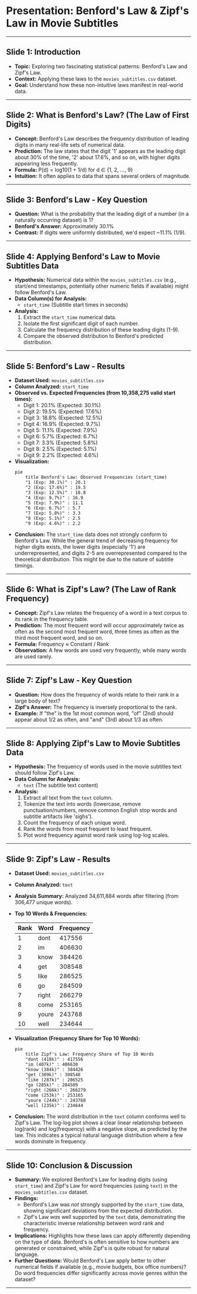 # Presentation: Benford's Law & Zipf's Law in Movie Subtitles

---

## Slide 1: Introduction

*   **Topic:** Exploring two fascinating statistical patterns: Benford's Law and Zipf's Law.
*   **Context:** Applying these laws to the `movies_subtitles.csv` dataset.
*   **Goal:** Understand how these non-intuitive laws manifest in real-world data.

---

## Slide 2: What is Benford's Law? (The Law of First Digits)

*   **Concept:** Benford's Law describes the frequency distribution of leading digits in many real-life sets of numerical data.
*   **Prediction:** The law states that the digit '1' appears as the leading digit about 30% of the time, '2' about 17.6%, and so on, with higher digits appearing less frequently.
*   **Formula:** P(d) = log10(1 + 1/d) for d ∈ {1, 2, ..., 9}
*   **Intuition:** It often applies to data that spans several orders of magnitude.

---

## Slide 3: Benford's Law - Key Question

*   **Question:** What is the probability that the leading digit of a number (in a naturally occurring dataset) is 1?
*   **Benford's Answer:** Approximately 30.1%
*   **Contrast:** If digits were uniformly distributed, we'd expect ~11.1% (1/9).

---

## Slide 4: Applying Benford's Law to Movie Subtitles Data

*   **Hypothesis:** Numerical data within the `movies_subtitles.csv` (e.g., start/end timestamps, potentially other numeric fields if available) might follow Benford's Law.
*   **Data Column(s) for Analysis:**
    *   `start_time` (Subtitle start times in seconds)
*   **Analysis:**
    1.  Extract the `start_time` numerical data.
    2.  Isolate the first significant digit of each number.
    3.  Calculate the frequency distribution of these leading digits (1-9).
    4.  Compare the observed distribution to Benford's predicted distribution.

---

## Slide 5: Benford's Law - Results

*   **Dataset Used:** `movies_subtitles.csv`
*   **Column Analyzed:** `start_time`
*   **Observed vs. Expected Frequencies (from 10,358,275 valid start times):**
    *   Digit 1: 20.1% (Expected: 30.1%)
    *   Digit 2: 19.5% (Expected: 17.6%)
    *   Digit 3: 18.8% (Expected: 12.5%)
    *   Digit 4: 16.9% (Expected: 9.7%)
    *   Digit 5: 11.1% (Expected: 7.9%)
    *   Digit 6: 5.7% (Expected: 6.7%)
    *   Digit 7: 3.3% (Expected: 5.8%)
    *   Digit 8: 2.5% (Expected: 5.1%)
    *   Digit 9: 2.2% (Expected: 4.6%)
*   **Visualization:**
    ```mermaid
    pie
        title Benford's Law: Observed Frequencies (start_time)
        "1 (Exp: 30.1%)" : 20.1
        "2 (Exp: 17.6%)" : 19.5
        "3 (Exp: 12.5%)" : 18.8
        "4 (Exp: 9.7%)" : 16.9
        "5 (Exp: 7.9%)" : 11.1
        "6 (Exp: 6.7%)" : 5.7
        "7 (Exp: 5.8%)" : 3.3
        "8 (Exp: 5.1%)" : 2.5
        "9 (Exp: 4.6%)" : 2.2
    ```
*   **Conclusion:** The `start_time` data does not strongly conform to Benford's Law. While the general trend of decreasing frequency for higher digits exists, the lower digits (especially '1') are underrepresented, and digits 2-5 are overrepresented compared to the theoretical distribution. This might be due to the nature of subtitle timings.

---

## Slide 6: What is Zipf's Law? (The Law of Rank Frequency)

*   **Concept:** Zipf's Law relates the frequency of a word in a text corpus to its rank in the frequency table.
*   **Prediction:** The most frequent word will occur approximately twice as often as the second most frequent word, three times as often as the third most frequent word, and so on.
*   **Formula:** Frequency ≈ Constant / Rank
*   **Observation:** A few words are used very frequently, while many words are used rarely.

---

## Slide 7: Zipf's Law - Key Question

*   **Question:** How does the frequency of words relate to their rank in a large body of text?
*   **Zipf's Answer:** The frequency is inversely proportional to the rank.
*   **Example:** If "the" is the 1st most common word, "of" (2nd) should appear about 1/2 as often, and "and" (3rd) about 1/3 as often.

---

## Slide 8: Applying Zipf's Law to Movie Subtitles Data

*   **Hypothesis:** The frequency of words used in the movie subtitles text should follow Zipf's Law.
*   **Data Column for Analysis:**
    *   `text` (The subtitle text content)
*   **Analysis:**
    1.  Extract all text from the `text` column.
    2.  Tokenize the text into words (lowercase, remove punctuation/numbers, remove common English stop words and subtitle artifacts like 'sighs').
    3.  Count the frequency of each unique word.
    4.  Rank the words from most frequent to least frequent.
    5.  Plot word frequency against word rank using log-log scales.

---

## Slide 9: Zipf's Law - Results

*   **Dataset Used:** `movies_subtitles.csv`
*   **Column Analyzed:** `text`
*   **Analysis Summary:** Analyzed 34,611,884 words after filtering (from 306,477 unique words).
*   **Top 10 Words & Frequencies:**

    | Rank | Word    | Frequency |
    |------|---------|-----------|
    | 1    | dont    | 417556    |
    | 2    | im      | 406630    |
    | 3    | know    | 384426    |
    | 4    | get     | 308548    |
    | 5    | like    | 286525    |
    | 6    | go      | 284509    |
    | 7    | right   | 266279    |
    | 8    | come    | 253165    |
    | 9    | youre   | 243768    |
    | 10   | well    | 234644    |

*   **Visualization (Frequency Share for Top 10 Words):**
    ```mermaid
    pie
        title Zipf's Law: Frequency Share of Top 10 Words
        "dont (418k)" : 417556
        "im (407k)" : 406630
        "know (384k)" : 384426
        "get (309k)" : 308548
        "like (287k)" : 286525
        "go (285k)" : 284509
        "right (266k)" : 266279
        "come (253k)" : 253165
        "youre (244k)" : 243768
        "well (235k)" : 234644
    ```
*   **Conclusion:** The word distribution in the `text` column conforms well to Zipf's Law. The log-log plot shows a clear linear relationship between log(rank) and log(frequency) with a negative slope, as predicted by the law. This indicates a typical natural language distribution where a few words dominate in frequency.

---

## Slide 10: Conclusion & Discussion

*   **Summary:** We explored Benford's Law for leading digits (using `start_time`) and Zipf's Law for word frequencies (using `text`) in the `movies_subtitles.csv` dataset.
*   **Findings:** 
    *   Benford's Law was *not* strongly supported by the `start_time` data, showing significant deviations from the expected distribution.
    *   Zipf's Law *was* well supported by the `text` data, demonstrating the characteristic inverse relationship between word rank and frequency.
*   **Implications:** Highlights how these laws can apply differently depending on the type of data. Benford's is often sensitive to how numbers are generated or constrained, while Zipf's is quite robust for natural language.
*   **Further Questions:** Would Benford's Law apply better to other numerical fields if available (e.g., movie budgets, box office numbers)? Do word frequencies differ significantly across movie genres within the dataset?

---
